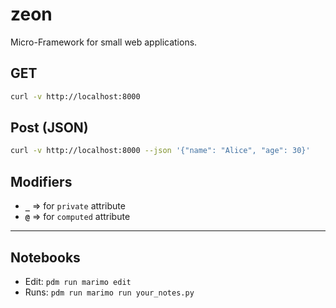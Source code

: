 # zeon

Micro-Framework for small web applications.

## GET

```sh
curl -v http://localhost:8000
```

## Post (JSON)

```sh
curl -v http://localhost:8000 --json '{"name": "Alice", "age": 30}'
```

## Modifiers

- **`_`** => for `private` attribute
- **`@`** => for `computed` attribute

---

## Notebooks

- Edit: `pdm run marimo edit`
- Runs: `pdm run marimo run your_notes.py`
